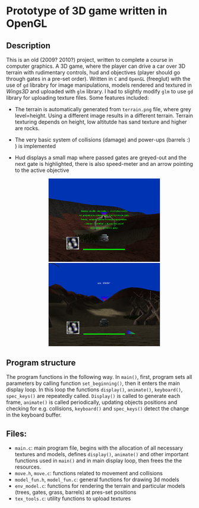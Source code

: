 # Prototype of 3D game written in OpenGL
## Description
This is an old (2009? 2010?) project, written to complete a course in computer graphics. A 3D game, where the player can drive a car over 3D terrain with rudimentary controls, hud and objectives (player should go through gates in a pre-set order). Written in `C` and `OpenGL` (freeglut) with the use of `gd` librabry for image manipulations, models rendered and textured in *Wings3D* and uploaded with `glm` library. I had to slightly modify `glm` to use `gd` library for uploading texture files. Some features included:

* The terrain is automatically generated from `terrain.png` file, where grey level=height. Using a different image results in a different terrain. Terrain texturing depends on height, low altitutde has sand texture and higher are rocks.
* The very basic system of collisions (damage) and power-ups (barrels :) ) is implemented
* Hud displays a small map where passed gates are greyed-out and the next gate is highlighted, there is also speed-meter and an arrow pointing to the active objective

  <p align="center"> <img src="screen1.png" width=300> <img src="screen2.png" width=300> </p>

## Program structure

The program functions in the following way. In `main()`, first, program sets all parameters by calling function `set_beginning()`, then it enters the main display loop. In this loop the functions `display()`, `animate()`, `keyboard()`, `spec_keys()` are repeatedly called. `Display()` is called to generate each frame, `animate()` is called periodically, updating objects positions and checking for e.g. collisions, `keyboard()` and `spec_keys()` detect the change in the keyboard buffer. 

## Files:
* `main.c`: main program file, begins with the allocation of all necessary textures and models, defines `display()`, `animate()` and other important functions used in `main()` and in main display loop, then frees the the resources. 
* `move.h`, `move.c`: functions related to movement and collisions
* `model_fun.h`, `model_fun.c`: general functions for drawing 3d models
* `env_model.c`: functions for rendering the terrain and particular models (trees, gates, grass, barrels) at pres-set positions
* `tex_tools.c`: utility functions to upload textures
